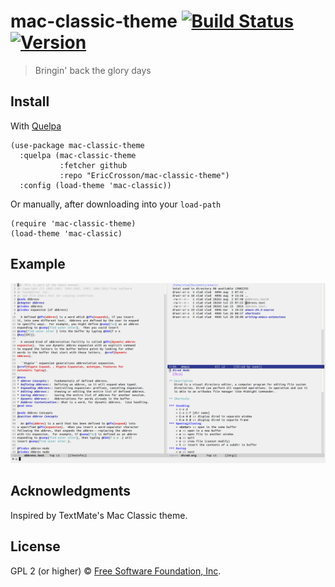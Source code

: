 # mac-classic-theme [![Build Status](https://travis-ci.org/EricCrosson/mac-classic-theme.svg?branch=master)](https://travis-ci.org/EricCrosson/mac-classic-theme) [![Version](https://img.shields.io/github/tag/EricCrosson/mac-classic-theme.svg)](https://github.com/EricCrosson/mac-classic-theme/releases)

> Bringin' back the glory days

## Install

With [Quelpa](https://framagit.org/steckerhalter/quelpa)

``` {.sourceCode .lisp}
(use-package mac-classic-theme
  :quelpa (mac-classic-theme
           :fetcher github
           :repo "EricCrosson/mac-classic-theme")
  :config (load-theme 'mac-classic))
```

Or manually, after downloading into your `load-path`

``` {.sourceCode .lisp}
(require 'mac-classic-theme)
(load-theme 'mac-classic)
```

## Example

![Behold the glory](https://raw.githubusercontent.com/EricCrosson/mac-classic-theme/master/img/demo.png)

## Acknowledgments

Inspired by TextMate's Mac Classic theme.

## License

GPL 2 (or higher) © [Free Software Foundation, Inc](http://www.fsf.org/about).
